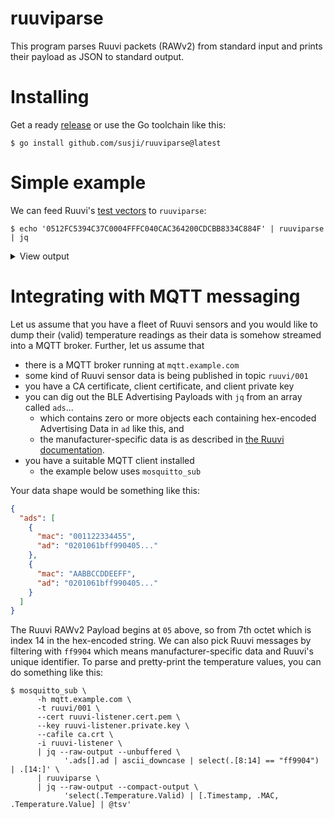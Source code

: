 # ruuviparse

This program parses Ruuvi packets (RAWv2) from standard input and prints their
payload as JSON to standard output.

# Installing

Get a ready [release](https://github.com/susji/ruuviparse/releases) or use the
Go toolchain like this:

    $ go install github.com/susji/ruuviparse@latest

# Simple example

We can feed Ruuvi's [test
vectors](https://docs.ruuvi.com/communication/bluetooth-advertisements/data-format-5-rawv2#test-vectors)
to `ruuviparse`:

    $ echo '0512FC5394C37C0004FFFC040CAC364200CDCBB8334C884F' | ruuviparse | jq

<details>
    <summary>View output</summary>
```json
{
  "Type": 5,
  "Timestamp": "2024-04-04T00:20:22.201683+03:00",
  "Temperature": {
    "Valid": true,
    "Value": 24.3
  },
  "Humidity": {
    "Valid": true,
    "Value": 53.489998
  },
  "Pressure": {
    "Valid": true,
    "Value": 100044
  },
  "AccelerationX": {
    "Valid": true,
    "Value": 4
  },
  "AccelerationY": {
    "Valid": true,
    "Value": -4
  },
  "AccelerationZ": {
    "Valid": true,
    "Value": 1036
  },
  "BatteryVoltage": {
    "Valid": true,
    "Value": 2.977
  },
  "TransmitPower": {
    "Valid": true,
    "Value": 4
  },
  "MovementCounter": {
    "Valid": true,
    "Value": 66
  },
  "SequenceNumber": {
    "Valid": true,
    "Value": 205
  },
  "MAC": "cb:b8:33:4c:88:4f"
}
```
</details>

# Integrating with MQTT messaging

Let us assume that you have a fleet of Ruuvi sensors and you would like to dump
their (valid) temperature readings as their data is somehow streamed into a MQTT
broker. Further, let us assume that

- there is a MQTT broker running at `mqtt.example.com`
- some kind of Ruuvi sensor data is being published in topic `ruuvi/001`
- you have a CA certificate, client certificate, and client private key
- you can dig out the BLE Advertising Payloads with `jq` from an array called
  `ads`...
  - which contains zero or more objects each containing hex-encoded Advertising
    Data in `ad` like this, and
  - the manufacturer-specific data is as described in [the Ruuvi
    documentation](https://docs.ruuvi.com/communication/bluetooth-advertisements).
- you have a suitable MQTT client installed
  - the example below uses `mosquitto_sub`

Your data shape would be something like this:

```json
{
  "ads": [
    {
      "mac": "001122334455",
      "ad": "0201061bff990405..."
    },
    {
      "mac": "AABBCCDDEEFF",
      "ad": "0201061bff990405..."
    }
  ]
}
```

The Ruuvi RAWv2 Payload begins at `05` above, so from 7th octet which is index
14 in the hex-encoded string. We can also pick Ruuvi messages by filtering with
`ff9904` which means manufacturer-specific data and Ruuvi's unique identifier.
To parse and pretty-print the temperature values, you can do something like
this:

```
$ mosquitto_sub \
      -h mqtt.example.com \
      -t ruuvi/001 \
      --cert ruuvi-listener.cert.pem \
      --key ruuvi-listener.private.key \
      --cafile ca.crt \
      -i ruuvi-listener \
      | jq --raw-output --unbuffered \
            '.ads[].ad | ascii_downcase | select(.[8:14] == "ff9904") | .[14:]' \
      | ruuviparse \
      | jq --raw-output --compact-output \
            'select(.Temperature.Valid) | [.Timestamp, .MAC, .Temperature.Value] | @tsv'
```
